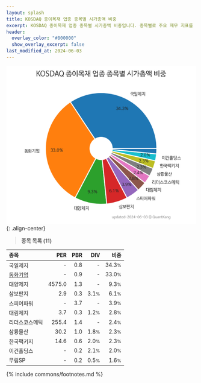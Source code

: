 ```yaml
---
layout: splash
title: KOSDAQ 종이목재 업종 종목별 시가총액 비중
excerpt: KOSDAQ 종이목재 업종 종목별 시가총액 비중입니다. 종목별로 주요 재무 지표를 함께 표시합니다.
header:
  overlay_color: "#800000"
  show_overlay_excerpt: false
last_modified_at: 2024-06-03
---
```



![KOSDAQ 종이목재 업종 종목별 시가총액 비중](/stats/sector/images/kosdaq_업종_종이목재_종목.png){: .align-center}


> **종목 목록 (11)**<a id="list"></a>

| **종목** | **PER** | **PBR** | **DIV** | **비중** |
| :------- | ------: | ------: | ------: | -------: |
| 국일제지 | - | 0.8 | - | 34.3<small>%</small> |
| [동화기업](/025900/) | - | 0.9 | - | 33.0<small>%</small> |
| 대양제지 | 4575.0 | 1.3 | - | 9.3<small>%</small> |
| 삼보판지 | 2.9 | 0.3 | 3.1<small>%</small> | 6.1<small>%</small> |
| 스피어파워 | - | 3.7 | - | 3.9<small>%</small> |
| 대림제지 | 3.7 | 0.3 | 1.2<small>%</small> | 2.8<small>%</small> |
| 리더스코스메틱 | 255.4 | 1.4 | - | 2.4<small>%</small> |
| 삼륭물산 | 30.2 | 1.0 | 1.8<small>%</small> | 2.3<small>%</small> |
| 한국팩키지 | 14.6 | 0.6 | 2.0<small>%</small> | 2.3<small>%</small> |
| 이건홀딩스 | - | 0.2 | 2.1<small>%</small> | 2.0<small>%</small> |
| 무림SP | - | 0.2 | 0.5<small>%</small> | 1.6<small>%</small> |

{% include commons/footnotes.md %}